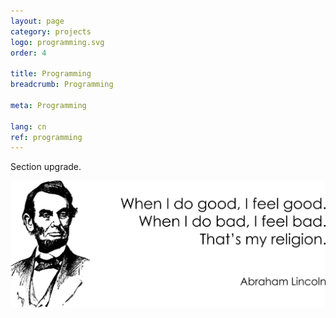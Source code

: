 ```yaml
---
layout: page
category: projects
logo: programming.svg
order: 4

title: Programming
breadcrumb: Programming

meta: Programming

lang: cn
ref: programming
---
```


Section upgrade.  

<a data-fancybox="gallery" href="/img/about_the_virus/Lincoln.png"><img src="/img/about_the_virus/Lincoln.png" alt=""></a>
